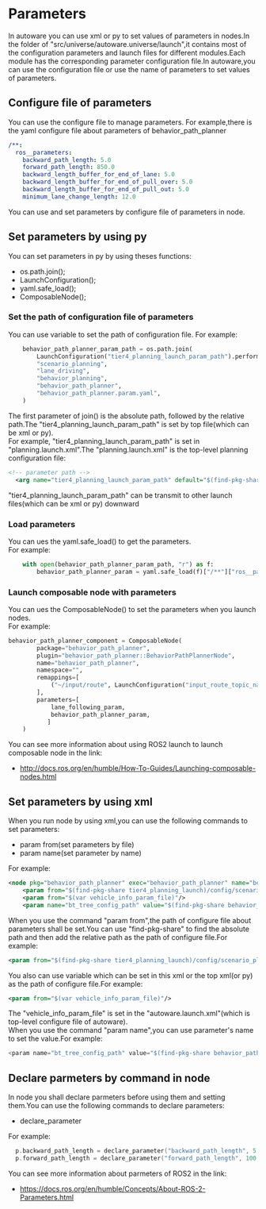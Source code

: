 # Parameters

In autoware you can use xml or py to set values of parameters in nodes.In the folder of "src/universe/autoware.universe/launch",it contains most of the configuration parameters and launch files for different modules.Each module has the corresponding parameter configuration file.In autoware,you can use the configuration file or use the name of parameters to set values of parameters.

## Configure file of parameters
You can use the configure file to manage parameters.
For example,there is the yaml configure file about parameters of behavior_path_planner
```yaml
/**:
  ros__parameters:
    backward_path_length: 5.0
    forward_path_length: 850.0
    backward_length_buffer_for_end_of_lane: 5.0
    backward_length_buffer_for_end_of_pull_over: 5.0
    backward_length_buffer_for_end_of_pull_out: 5.0
    minimum_lane_change_length: 12.0
```
You can use and set parameters by configure file of parameters in node.
## Set parameters by using py
You can set parameters in py by using theses functions:
- os.path.join();
- LaunchConfiguration();
- yaml.safe_load();
- ComposableNode();

### Set the path of configuration file of parameters

You can use variable to set the path of configuration file.
For example:
```py
    behavior_path_planner_param_path = os.path.join(
        LaunchConfiguration("tier4_planning_launch_param_path").perform(context),
        "scenario_planning",
        "lane_driving",
        "behavior_planning",
        "behavior_path_planner",
        "behavior_path_planner.param.yaml",
    ) 
```
The first parameter of join() is the absolute path, followed by the relative path.The "tier4_planning_launch_param_path" is set by top file(which can be xml or py).    
For example, "tier4_planning_launch_param_path" is set in "planning.launch.xml".The "planning.launch.xml" is the top-level planning configuration file:
```xml
<!-- parameter path -->
  <arg name="tier4_planning_launch_param_path" default="$(find-pkg-share tier4_planning_launch)/config" description="tier4_planning_launch parameter path"/>
```
 "tier4_planning_launch_param_path" can be transmit to other launch files(which can be xml or py) downward
 ### Load parameters
You can ues the yaml.safe_load() to get the parameters.  
For example:
```py
    with open(behavior_path_planner_param_path, "r") as f:
        behavior_path_planner_param = yaml.safe_load(f)["/**"]["ros__parameters"]
```
### Launch composable node with parameters
You can ues the ComposableNode() to set the parameters when you launch nodes.  
For example:
```py
behavior_path_planner_component = ComposableNode(
        package="behavior_path_planner",
        plugin="behavior_path_planner::BehaviorPathPlannerNode",
        name="behavior_path_planner",
        namespace="",
        remappings=[
            ("~/input/route", LaunchConfiguration("input_route_topic_name")),
        ],
        parameters=[
            lane_following_param,
            behavior_path_planner_param,
           ]
    )
```
You can see more information about using ROS2 launch to launch composable node in the link:
- http://docs.ros.org/en/humble/How-To-Guides/Launching-composable-nodes.html


## Set parameters by using xml

When you run node by using xml,you can use the following commands to set parameters:
- param from(set parameters by file)
- param name(set parameter by name)  

For example:
```xml
<node pkg="behavior_path_planner" exec="behavior_path_planner" name="behavior_path_planner" output="screen">
    <param from="$(find-pkg-share tier4_planning_launch)/config/scenario_planning/lane_driving/behavior_planning/behavior_path_planner/behavior_path_planner.param.yaml"/>
    <param from="$(var vehicle_info_param_file)"/>
    <param name="bt_tree_config_path" value="$(find-pkg-share behavior_path_planner)/config/behavior_path_planner_tree.xml"/>
```
When you use the command "param from",the path of configure file about parameters shall be set.You can use "find-pkg-share" to find the absolute path and then add the relative path as the path of configure file.For example:
```xml
<param from="$(find-pkg-share tier4_planning_launch)/config/scenario_planning/lane_driving/behavior_planning/behavior_path_planner/behavior_path_planner.param.yaml"/>
```
You also can use variable which can be set in this xml or the top xml(or py) as the path of configure file.For example:
```xml
<param from="$(var vehicle_info_param_file)"/>
```
The "vehicle_info_param_file" is set in the "autoware.launch.xml"(which is top-level configure file of autoware).  
When you use the command "param name",you can use parameter's name to set the value.For example:
```C++
<param name="bt_tree_config_path" value="$(find-pkg-share behavior_path_planner)/config/behavior_path_planner_tree.xml"/>
```
## Declare parmeters by command in node
In node you shall declare parmeters before using them and setting them.You can use the following commands to declare parameters:
- declare_parameter  

For example:
```C++
  p.backward_path_length = declare_parameter("backward_path_length", 5.0) + backward_offset;
  p.forward_path_length = declare_parameter("forward_path_length", 100.0);
```
You can see more information about parmeters of ROS2 in the link:
- https://docs.ros.org/en/humble/Concepts/About-ROS-2-Parameters.html